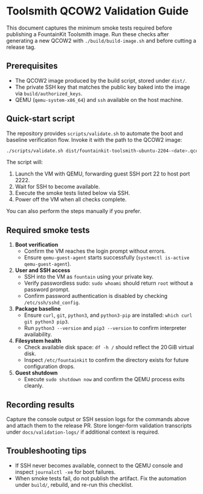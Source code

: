 # Toolsmith QCOW2 Validation Guide

This document captures the minimum smoke tests required before publishing a FountainKit Toolsmith image. Run these checks after generating a new QCOW2 with `./build/build-image.sh` and before cutting a release tag.

## Prerequisites

- The QCOW2 image produced by the build script, stored under `dist/`.
- The private SSH key that matches the public key baked into the image via `build/authorized_keys`.
- QEMU (`qemu-system-x86_64`) and `ssh` available on the host machine.

## Quick-start script

The repository provides `scripts/validate.sh` to automate the boot and baseline verification flow. Invoke it with the path to the QCOW2 image:

```bash
./scripts/validate.sh dist/fountainkit-toolsmith-ubuntu-2204-<date>.qcow2
```

The script will:

1. Launch the VM with QEMU, forwarding guest SSH port 22 to host port 2222.
2. Wait for SSH to become available.
3. Execute the smoke tests listed below via SSH.
4. Power off the VM when all checks complete.

You can also perform the steps manually if you prefer.

## Required smoke tests

1. **Boot verification**
   - Confirm the VM reaches the login prompt without errors.
   - Ensure `qemu-guest-agent` starts successfully (`systemctl is-active qemu-guest-agent`).
2. **User and SSH access**
   - SSH into the VM as `fountain` using your private key.
   - Verify passwordless sudo: `sudo whoami` should return `root` without a password prompt.
   - Confirm password authentication is disabled by checking `/etc/ssh/sshd_config`.
3. **Package baseline**
   - Ensure `curl`, `git`, `python3`, and `python3-pip` are installed: `which curl git python3 pip3`.
   - Run `python3 --version` and `pip3 --version` to confirm interpreter availability.
4. **Filesystem health**
   - Check available disk space: `df -h /` should reflect the 20 GiB virtual disk.
   - Inspect `/etc/fountainkit` to confirm the directory exists for future configuration drops.
5. **Guest shutdown**
   - Execute `sudo shutdown now` and confirm the QEMU process exits cleanly.

## Recording results

Capture the console output or SSH session logs for the commands above and attach them to the release PR. Store longer-form validation transcripts under `docs/validation-logs/` if additional context is required.

## Troubleshooting tips

- If SSH never becomes available, connect to the QEMU console and inspect `journalctl -xe` for boot failures.
- When smoke tests fail, do not publish the artifact. Fix the automation under `build/`, rebuild, and re-run this checklist.
